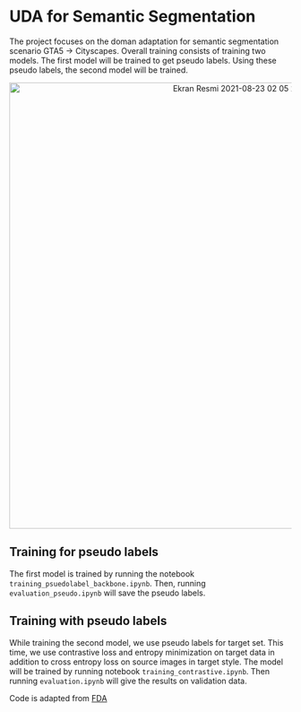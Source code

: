 # UDA for Semantic Segmentation
The project focuses on the doman adaptation for semantic segmentation scenario GTA5 -> Cityscapes.
Overall training consists of training two models. The first model will be trained to get pseudo labels. Using these pseudo labels, the second model will be trained.
<div align="center">
<img width="796" alt="Ekran Resmi 2021-08-23 02 05 29" src="https://user-images.githubusercontent.com/56236171/130417258-d1b7b0d0-e810-48be-9764-915e616439b0.png">
</div>

## Training for pseudo labels
The first model is trained by running the notebook `training_psuedolabel_backbone.ipynb`. Then, running `evaluation_pseudo.ipynb` will save the pseudo labels. 

## Training with pseudo labels
While training the second model, we use pseudo labels for target set. This time, we use contrastive loss and entropy minimization on target data in addition to cross entropy loss on source images in target style. The model will be trained by running notebook `training_contrastive.ipynb`. Then running `evaluation.ipynb` will give the results on validation data. 

Code is adapted from [FDA](https://github.com/YanchaoYang/FDA)
